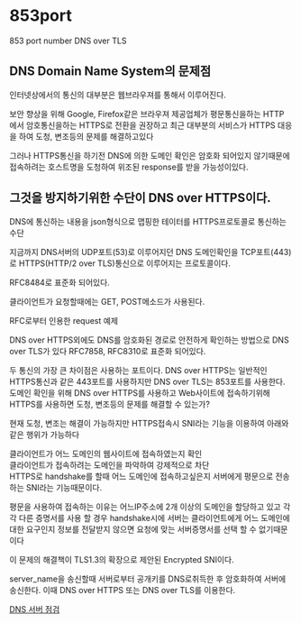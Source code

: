 # 853port
853 port number DNS over TLS

## DNS Domain Name System의 문제점
인터넷상에서의 통신의 대부분은 웹브라우져를 통해서 이루어진다.

보안 향상을 위해 Google, Firefox같은 브라우져 제공업체가 평문통신을하는 HTTP 에서 암호통신을하는 HTTPS로 전환을 권장하고 최근 대부분의 서비스가 HTTPS 대응을 하여 도청, 변조등의 문제를 해결하고있다

그러나 HTTPS통신을 하기전 DNS에 의한 도메인 확인은 암호화 되어있지 않기때문에 접속하려는 호스트명을 도청하여 위조된 response를 받을 가능성이있다.

## 그것을 방지하기위한 수단이 DNS over HTTPS이다.

DNS에 통신하는 내용을 json형식으로 맵핑한 테이터를 HTTPS프로토콜로 통신하는 수단

지금까지 DNS서버의 UDP포트(53)로 이루어지던 DNS 도메인확인을 TCP포트(443)로 HTTPS(HTTP/2 over TLS)통신으로 이루어지는 프로토콜이다.

RFC8484로 표준화 되어있다.

클라이언트가 요청할때에는 GET, POST메소드가 사용된다.

RFC로부터 인용한 request 예제

DNS over HTTPS외에도 DNS를 암호화된 경로로 안전하게 확인하는 방법으로 DNS over TLS가 있다 RFC7858, RFC8310로 표준화 되어있다.

두 통신의 가장 큰 차이점은 사용하는 포트이다. DNS over HTTPS는 일반적인 HTTPS통신과 같은 443포트를 사용하지만 DNS over TLS는 853포트를 사용한다.  
도메인 확인을 위해 DNS over HTTPS를 사용하고 Web사이트에 접속하기위해 HTTPS를 사용하면 도청, 변조등의 문제를 해결할 수 있는가?
       
현재 도청, 변조는 해결이 가능하지만 HTTPS접속시 SNI라는 기능을 이용하여 아래와 같은 행위가 가능하다    
    
클라이언트가 어느 도메인의 웹사이트에 접속하였는지 확인     
클라이언트가 접속하려는 도메인을 파악하여 강제적으로 차단     
HTTPS로 handshake를 할때 어느 도메인에 접속하고싶은지 서버에게 평문으로 전송하는 SNI라는 기능때문이다.    
       
평문을 사용하여 접속하는 이유는 어느IP주소에 2개 이상의  도메인을 할당하고 있고 각각 다른 증명서를 사용 할 경우 handshake시에 서버는 클라이언트에게 어느 도메인에 대한 요구인지 정보를 전달받지 않으면 요청에 맞는 서버증명서를 선택 할 수 없기때문이다     
       
이 문제의 해결책이 TLS1.3의 확장으로 제안된 Encrypted SNI이다.       
      
server_name을 송신할때 서버로부터 공개키를 DNS로취득한 후 암호화하여 서버에 송신한다. 이때 DNS over HTTPS 또는 DNS over TLS를 이용한다.    

[DNS 서버 점검](https://dnscheck.nic.or.kr/guideline/GUIDE_CHK_MAN_01.html)
